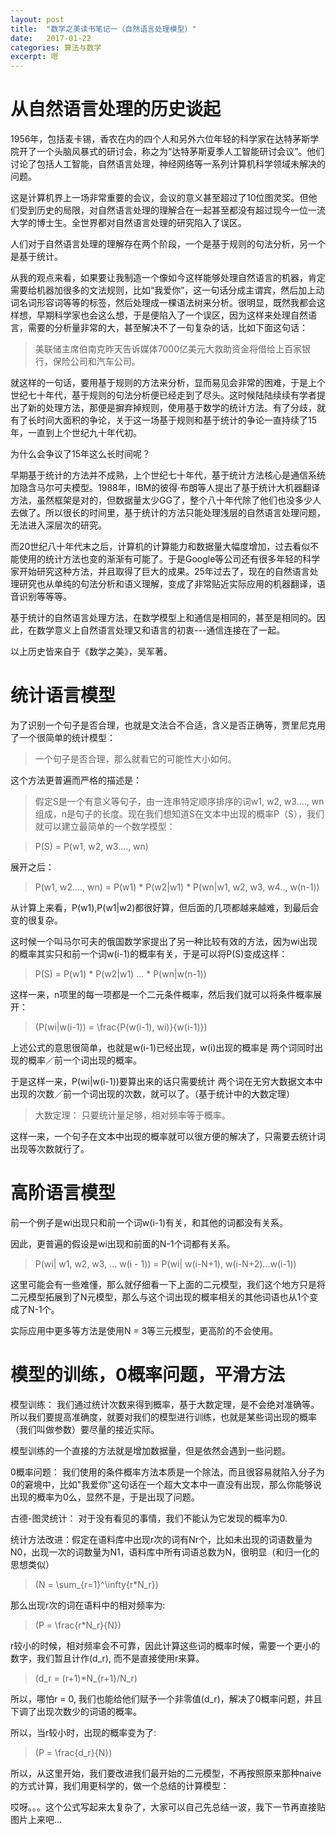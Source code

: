 ```yaml
---
layout: post
title:  "数学之美读书笔记一（自然语言处理模型）"
date:   2017-01-22
categories: 算法与数学
excerpt: 嗯
---
```

<script type="text/javascript" src="http://cdn.mathjax.org/mathjax/latest/MathJax.js?config=default"></script>

# 从自然语言处理的历史谈起

1956年，包括麦卡锡，香农在内的四个人和另外六位年轻的科学家在达特茅斯学院开了一个头脑风暴式的研讨会，称之为“达特茅斯夏季人工智能研讨会议”。他们讨论了包括人工智能，自然语言处理，神经网络等一系列计算机科学领域未解决的问题。

这是计算机界上一场非常重要的会议，会议的意义甚至超过了10位图灵奖。但他们受到历史的局限，对自然语言处理的理解合在一起甚至都没有超过现今一位一流大学的博士生。全世界都对自然语言处理的研究陷入了误区。

人们对于自然语言处理的理解存在两个阶段，一个是基于规则的句法分析，另一个是基于统计。

从我的观点来看，如果要让我制造一个像如今这样能够处理自然语言的机器，肯定需要给机器加很多的文法规则，比如“我爱你”，这一句话分成主谓宾，然后加上动词名词形容词等等的标签，然后处理成一棵语法树来分析。很明显，既然我都会这样想，早期科学家也会这么想，于是便陷入了一个误区，因为这样来处理自然语言，需要的分析量非常的大，甚至解决不了一句复杂的话，比如下面这句话：

> 美联储主席伯南克昨天告诉媒体7000亿美元大救助资金将借给上百家银行，保险公司和汽车公司。

就这样的一句话，要用基于规则的方法来分析，显而易见会非常的困难，于是上个世纪七十年代，基于规则的句法分析便已经走到了尽头。这时候陆陆续续有学者提出了新的处理方法，那便是摒弃掉规则，使用基于数学的统计方法。有了分歧，就有了长时间大面积的争论，关于这一场基于规则和基于统计的争论一直持续了15年，一直到上个世纪九十年代初。

为什么会争议了15年这么长时间呢？

早期基于统计的方法并不成熟，上个世纪七十年代，基于统计方法核心是通信系统加隐含马尔可夫模型。1988年，IBM的彼得·布朗等人提出了基于统计大机器翻译方法，虽然框架是对的，但数据量太少GG了，整个八十年代除了他们也没多少人去做了。所以很长的时间里，基于统计的方法只能处理浅层的自然语言处理问题，无法进入深层次的研究。

而20世纪八十年代末之后，计算机的计算能力和数据量大幅度增加，过去看似不能使用的统计方法也变的渐渐有可能了。于是Google等公司还有很多年轻的科学家开始研究这种方法，并且取得了巨大的成果。25年过去了，现在的自然语言处理研究也从单纯的句法分析和语义理解，变成了非常贴近实际应用的机器翻译，语音识别等等等。

基于统计的自然语言处理方法，在数学模型上和通信是相同的，甚至是相同的。因此，在数学意义上自然语言处理又和语言的初衷---通信连接在了一起。

以上历史皆来自于《数学之美》，吴军著。

# 统计语言模型

为了识别一个句子是否合理，也就是文法合不合适，含义是否正确等，贾里尼克用了一个很简单的统计模型：

> 一个句子是否合理，那么就看它的可能性大小如何。

这个方法更普遍而严格的描述是：

> 假定S是一个有意义等句子，由一连串特定顺序排序的词w1, w2, w3...., wn组成，n是句子的长度。现在我们想知道S在文本中出现的概率P（S），我们就可以建立最简单的一个数学模型：

> P(S) = P(w1, w2, w3...., wn)

展开之后：

> P(w1, w2...., wn) = P(w1) * P(w2\|w1) * P(wn\|w1, w2, w3, w4.., w(n-1))

从计算上来看，P(w1),P(w1\|w2)都很好算，但后面的几项都越来越难，到最后会变的很复杂。

这时候一个叫马尔可夫的俄国数学家提出了另一种比较有效的方法，因为wi出现的概率其实只和前一个词w(i-1)的概率有关，于是可以将P(S)变成这样：

> P(S) = P(w1) * P(w2\|w1) ... * P(wn\|w(n-1))

这样一来，n项里的每一项都是一个二元条件概率，然后我们就可以将条件概率展开：

> \(P(wi\|w(i-1)) = \frac{P(w(i-1), wi)}{w(i-1)}\)

上述公式的意思很简单，也就是w(i-1)已经出现，w(i)出现的概率是&nbsp;两个词同时出现的概率／前一个词出现的概率。

于是这样一来，P(wi\|w(i-1))要算出来的话只需要统计&nbsp;两个词在无穷大数据文本中出现的次数／前一个词出现的次数，就可以了。（基于统计中的大数定理）

> 大数定理： 只要统计量足够，相对频率等于概率。

这样一来，一个句子在文本中出现的概率就可以很方便的解决了，只需要去统计词出现等次数就行了。

# 高阶语言模型

前一个例子是wi出现只和前一个词w(i-1)有关，和其他的词都没有关系。

因此，更普遍的假设是wi出现和前面的N-1个词都有关系。

> P(wi\| w1, w2, w3, ... w(i - 1)) = P(wi\| w(i-N+1), w(i-N+2)...w(i-1))

这里可能会有一些难懂，那么就仔细看一下上面的二元模型，我们这个地方只是将二元模型拓展到了N元模型，那么与这个词出现的概率相关的其他词语也从1个变成了N-1个。

实际应用中更多等方法是使用N = 3等三元模型，更高阶的不会使用。

# 模型的训练，0概率问题，平滑方法

模型训练： 我们通过统计次数来得到概率，基于大数定理，是不会绝对准确等。所以我们要提高准确度，就要对我们的模型进行训练，也就是某些词出现的概率（我们叫做参数）要尽量的接近实际。

模型训练的一个直接的方法就是增加数据量，但是依然会遇到一些问题。

0概率问题： 我们使用的条件概率方法本质是一个除法，而且很容易就陷入分子为0的窘境中，比如"我爱你"这句话在一个超大文本中一直没有出现，那么你能够说出现的概率为0么，显然不是，于是出现了问题。

古德-图灵统计： 对于没有看见的事情，我们不能认为它发现的概率为0.

统计方法改进：假定在语料库中出现r次的词有Nr个，比如未出现的词语数量为N0，出现一次的词数量为N1，语料库中所有词语总数为N，很明显（和归一化的思想类似）

> \(N = \sum_{r=1}^\infty{r*N_r}\)

那么出现r次的词在语料中的相对频率为:

> \(P = \frac{r*N_r}{N}\)

r较小的时候，相对频率会不可靠，因此计算这些词的概率时候，需要一个更小的数字，我们暂且计作\(d_r\), 而不是直接使用r来算。

> \(d_r = (r+1)*N_{r+1}/N_r\)

所以，哪怕r = 0, 我们也能给他们赋予一个非零值\(d_r\)，解决了0概率问题，并且下调了出现次数少的词语的概率。

所以，当r较小时，出现的概率变为了:

> \(P = \frac{d_r}{N}\)

所以，从这里开始，我们要改进我们最开始的二元模型，不再按照原来那种naive的方式计算，我们用更科学的，做一个总结的计算模型：

哎呀。。。这个公式写起来太复杂了，大家可以自己先总结一波，我下一节再直接贴图片上来吧...

